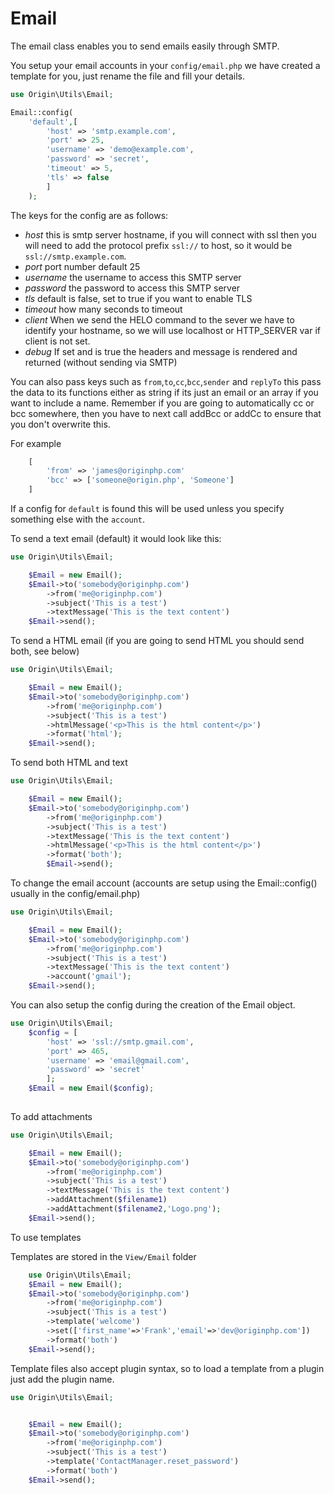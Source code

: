 # Email

The email class enables you to send emails easily through SMTP.

You setup your email accounts in your `config/email.php` we have created a template for you, just rename the file and fill your details.

````php
use Origin\Utils\Email;

Email::config(
    'default',[
        'host' => 'smtp.example.com',
        'port' => 25,
        'username' => 'demo@example.com',
        'password' => 'secret',
        'timeout' => 5,
        'tls' => false
        ]
    );
````

The keys for the config are as follows:

- *host* this is smtp server hostname, if you will connect with ssl then you will need to add the protocol prefix `ssl://` to host, so it would be `ssl://smtp.example.com`.
- *port* port number default 25
- *username* the username to access this SMTP server
- *password* the password to access this SMTP server
- *tls* default is false, set to true if you want to enable TLS
- *timeout* how many seconds to timeout
- *client* When we send the HELO command to the sever we have to identify your hostname, so we will use localhost or HTTP_SERVER var if client is not set.
- *debug* If set and is true the headers and message is rendered and returned (without sending via SMTP)

You can also pass keys such as `from`,`to`,`cc`,`bcc`,`sender` and `replyTo` this pass the data to its functions either as string if its just an email or an array if you want to include a name. Remember if you are going to automatically cc or bcc somewhere, then you have to next call addBcc or addCc to ensure that you don't overwrite this.

For example

````php
    [
        'from' => 'james@originphp.com'
        'bcc' => ['someone@origin.php', 'Someone']
    ]
````

If a config for `default` is found this will be used unless you specify something else with the `account`.



To send a text email (default) it would look like this:

````php
use Origin\Utils\Email;

    $Email = new Email();
    $Email->to('somebody@originphp.com')
        ->from('me@originphp.com')
        ->subject('This is a test')
        ->textMessage('This is the text content')
    $Email->send();

````

To send a HTML email  (if you are going to send HTML you should send both, see below)

````php
use Origin\Utils\Email;

    $Email = new Email();
    $Email->to('somebody@originphp.com')
        ->from('me@originphp.com')
        ->subject('This is a test')
        ->htmlMessage('<p>This is the html content</p>')
        ->format('html');
    $Email->send();

````

To send both HTML and text

````php
use Origin\Utils\Email;

    $Email = new Email();
    $Email->to('somebody@originphp.com')
        ->from('me@originphp.com')
        ->subject('This is a test')
        ->textMessage('This is the text content')
        ->htmlMessage('<p>This is the html content</p>')
        ->format('both');
        $Email->send();

````

To change the email account (accounts are setup using the Email::config() usually in the config/email.php)

````php
use Origin\Utils\Email;

    $Email = new Email();
    $Email->to('somebody@originphp.com')
        ->from('me@originphp.com')
        ->subject('This is a test')
        ->textMessage('This is the text content')
        ->account('gmail');
    $Email->send();

````

You can also setup the config during the creation of the Email object.

````php
use Origin\Utils\Email;
    $config = [ 
        'host' => 'ssl://smtp.gmail.com',
        'port' => 465,
        'username' => 'email@gmail.com',
        'password' => 'secret'
        ];
    $Email = new Email($config);
    

````


To add attachments

````php
use Origin\Utils\Email;

    $Email = new Email();
    $Email->to('somebody@originphp.com')
        ->from('me@originphp.com')
        ->subject('This is a test')
        ->textMessage('This is the text content')
        ->addAttachment($filename1)
        ->addAttachment($filename2,'Logo.png');
    $Email->send();

````

To use templates

Templates are stored in the `View/Email` folder

````php
    use Origin\Utils\Email;
    $Email = new Email();
    $Email->to('somebody@originphp.com')
        ->from('me@originphp.com')
        ->subject('This is a test')
        ->template('welcome')
        ->set(['first_name'=>'Frank','email'=>'dev@originphp.com'])
        ->format('both')
    $Email->send();
````

Template files also accept plugin syntax, so to load a template from a plugin just add the plugin name.

````php
use Origin\Utils\Email;


    $Email = new Email();
    $Email->to('somebody@originphp.com')
        ->from('me@originphp.com')
        ->subject('This is a test')
        ->template('ContactManager.reset_password')
        ->format('both')
    $Email->send();

````